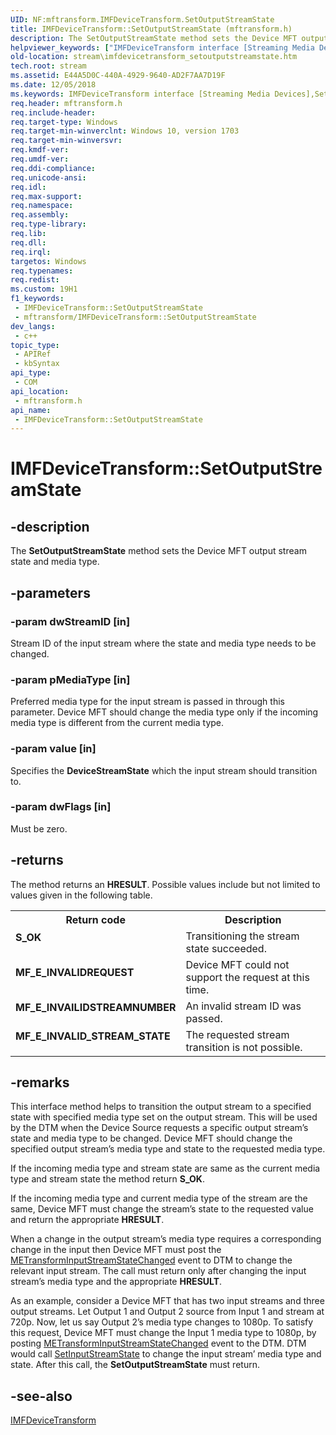 ```yaml
---
UID: NF:mftransform.IMFDeviceTransform.SetOutputStreamState
title: IMFDeviceTransform::SetOutputStreamState (mftransform.h)
description: The SetOutputStreamState method sets the Device MFT output stream state and media type.
helpviewer_keywords: ["IMFDeviceTransform interface [Streaming Media Devices]","SetOutputStreamState method","IMFDeviceTransform.SetOutputStreamState","IMFDeviceTransform::SetOutputStreamState","SetOutputStreamState","SetOutputStreamState method [Streaming Media Devices]","SetOutputStreamState method [Streaming Media Devices]","IMFDeviceTransform interface","mftransform/IMFDeviceTransform::SetOutputStreamState","stream.imfdevicetransform_setoutputstreamstate"]
old-location: stream\imfdevicetransform_setoutputstreamstate.htm
tech.root: stream
ms.assetid: E44A5D0C-440A-4929-9640-AD2F7AA7D19F
ms.date: 12/05/2018
ms.keywords: IMFDeviceTransform interface [Streaming Media Devices],SetOutputStreamState method, IMFDeviceTransform.SetOutputStreamState, IMFDeviceTransform::SetOutputStreamState, SetOutputStreamState, SetOutputStreamState method [Streaming Media Devices], SetOutputStreamState method [Streaming Media Devices],IMFDeviceTransform interface, mftransform/IMFDeviceTransform::SetOutputStreamState, stream.imfdevicetransform_setoutputstreamstate
req.header: mftransform.h
req.include-header: 
req.target-type: Windows
req.target-min-winverclnt: Windows 10, version 1703
req.target-min-winversvr: 
req.kmdf-ver: 
req.umdf-ver: 
req.ddi-compliance: 
req.unicode-ansi: 
req.idl: 
req.max-support: 
req.namespace: 
req.assembly: 
req.type-library: 
req.lib: 
req.dll: 
req.irql: 
targetos: Windows
req.typenames: 
req.redist: 
ms.custom: 19H1
f1_keywords:
 - IMFDeviceTransform::SetOutputStreamState
 - mftransform/IMFDeviceTransform::SetOutputStreamState
dev_langs:
 - c++
topic_type:
 - APIRef
 - kbSyntax
api_type:
 - COM
api_location:
 - mftransform.h
api_name:
 - IMFDeviceTransform::SetOutputStreamState
---
```


# IMFDeviceTransform::SetOutputStreamState


## -description

The <b>SetOutputStreamState</b> method sets the Device MFT output stream state and media type.

## -parameters

### -param dwStreamID [in]

Stream ID of the input stream where the state and media type needs to be changed.

### -param pMediaType [in]

Preferred media type for the input stream is passed in through this parameter. Device MFT should change the media type only if the incoming media type is different from the current media type.

### -param value [in]

Specifies the  <b>DeviceStreamState</b> which the input stream should transition to.

### -param dwFlags [in]

Must be zero.

## -returns

The method returns an <b>HRESULT</b>. Possible values include but not limited to values given in the following table.

<table>
<tr>
<th>Return code</th>
<th>Description</th>
</tr>
<tr>
<td width="40%">
<dl>
<dt><b>S_OK</b></dt>
</dl>
</td>
<td width="60%">
Transitioning the stream state succeeded.

</td>
</tr>
<tr>
<td width="40%">
<dl>
<dt><b>MF_E_INVALIDREQUEST</b></dt>
</dl>
</td>
<td width="60%">
Device MFT could not  support the request at this time.

</td>
</tr>
<tr>
<td width="40%">
<dl>
<dt><b>MF_E_INVAILIDSTREAMNUMBER</b></dt>
</dl>
</td>
<td width="60%">
An invalid stream ID was passed.

</td>
</tr>
<tr>
<td width="40%">
<dl>
<dt><b>MF_E_INVALID_STREAM_STATE</b></dt>
</dl>
</td>
<td width="60%">
The requested stream transition is not possible.

</td>
</tr>
</table>

## -remarks

This interface method helps to transition the output stream to a specified state with specified media type set on the output stream. This will be used by the DTM when the Device Source requests a specific output stream’s state and media type to be changed. Device MFT should change the specified output stream’s media type and state to the requested media type.

If the incoming media type and stream state are same as the current media type and stream state the method return <b>S_OK</b>.

If the incoming media type and current media type of the stream are the same, Device MFT must change the stream’s state to the requested value and return the appropriate <b>HRESULT</b>.

When a change in the output stream’s media type requires a corresponding change in the input then Device MFT must post the <a href="/windows-hardware/drivers/stream/metransforminputstreamstatechanged">METransformInputStreamStateChanged</a> event  to DTM to change the relevant input stream. The call must return only after changing the input stream’s media type and the appropriate <b>HRESULT</b>.

As an  example, consider a Device MFT that has two input streams and three output streams. Let  Output 1 and Output 2 source from Input 1 and  stream at 720p. Now, let us say Output 2’s media type changes to 1080p. To satisfy this request, Device MFT must  change the Input 1 media type to 1080p, by posting <a href="/windows-hardware/drivers/stream/metransforminputstreamstatechanged">METransformInputStreamStateChanged</a> event to the DTM. DTM would call <a href="/windows/desktop/api/mftransform/nf-mftransform-imfdevicetransform-setinputstreamstate">SetInputStreamState</a> to change the input stream’ media type and state. After this call, the <b>SetOutputStreamState</b> must return.

## -see-also

<a href="/windows/desktop/api/mftransform/nn-mftransform-imfdevicetransform">IMFDeviceTransform</a>

